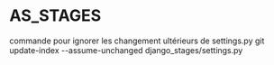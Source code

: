 # AS_STAGES
commande pour ignorer les changement ultérieurs de settings.py
    git update-index --assume-unchanged django_stages/settings.py
